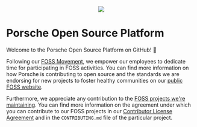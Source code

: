 <div align="center">
  <a target="_blank" rel="noopener noreferrer" href="https://opensource.porsche.com">
    <img src="https://github.com/porscheofficial/.github/blob/main/profile/FOSS-Taycan.jpg?raw=true"/>
  </a> 
</div>

# Porsche Open Source Platform

Welcome to the Porsche Open Source Platform on GitHub! 👋

Following our [FOSS Movement](https://opensource.porsche.com/#foss-movement), we empower our employees to dedicate time for participating in FOSS activities.
You can find more information on how Porsche is contributing to open source and the standards we are endorsing for new projects to foster healthy communities
on our [public FOSS website](https://opensource.porsche.com/).

Furthermore, we appreciate any contribution to the [FOSS projects we're maintaining](https://github.com/orgs/porscheofficial/repositories?q=&type=source&language=&sort=).
You can find more information on the agreement under which you can contribute to our FOSS projects in our [Contributor License Agreement](https://opensource.porsche.com/docs/cla)
and in the `CONTRIBUTING.md` file of the particular project.
